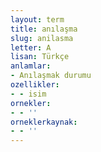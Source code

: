 ```yaml
---
layout: term
title: anılaşma
slug: anilasma
letter: A
lisan: Türkçe
anlamlar:
- Anılaşmak durumu
ozellikler:
- - isim
ornekler:
- - ''
orneklerkaynak:
- - ''
---
```

